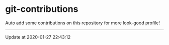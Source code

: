 # git-contributions

Auto add some contributions on this repository for more look-good profile!

---

Update at 2020-01-27 22:43:12
